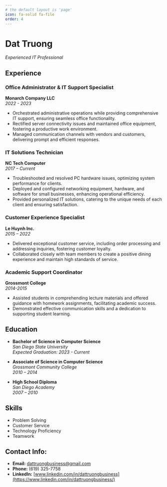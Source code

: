 ```yaml
---
# the default layout is 'page'
icon: fa-solid fa-file
order: 4
---
```

# Dat Truong
*Experienced IT Professional*

## Experience

### Office Administrator & IT Support Specialist
**Monarch Company LLC**  
*2022 - 2023*
- Orchestrated administrative operations while providing comprehensive IT support, ensuring seamless office functionality.
- Rectified server connectivity issues and maintained office equipment, fostering a productive work environment.
- Managed communication channels with vendors and customers, delivering prompt and efficient responses.

### IT Solutions Technician
**NC Tech Computer**  
*2017 – Current*
- Troubleshooted and resolved PC hardware issues, optimizing system performance for clients.
- Deployed and configured networking equipment, hardware, and software for small businesses, enhancing operational efficiency.
- Provided personalized IT solutions, catering to the unique needs of each client and ensuring satisfaction.

### Customer Experience Specialist
**Le Huynh Inc.**  
*2015 – 2022*
- Delivered exceptional customer service, including order processing and addressing inquiries, fostering customer loyalty.
- Collaborated closely with team members to create a positive dining experience and maintain high standards of service.

### Academic Support Coordinator
**Grossmont College**  
*2014-2015*
- Assisted students in comprehending lecture materials and offered guidance with homework assignments, facilitating academic success.
- Demonstrated effective communication skills and a dedication to supporting student learning.

## Education
- **Bachelor of Science in Computer Science**  
  *San Diego State University*  
  *Expected Graduation: 2023 - Current*

- **Associate of Science in Computer Science**  
  *Grossmont Community College*  
  *2010 – 2014*

- **High School Diploma**  
  *San Diego Academy*  
  *2007 – 2010*

## Skills
- Problem Solving
- Customer Service
- Technology Proficiency
- Teamwork

## Contact Info:
- **Email:** dattruongbusiness@gmail.com
- **Phone:** (619) 325-7758
- **LinkedIn:** [www.linkedin.com/in/dattruongbusiness](https://www.linkedin.com/in/dattruongbusiness/)


